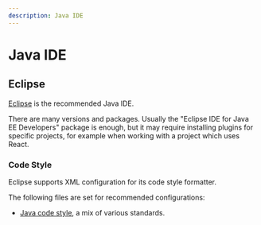 ```yaml
---
description: Java IDE
---
```


# Java IDE

## Eclipse

[Eclipse](https://eclipse.org/) is the recommended Java IDE.

There are many versions and packages. Usually the "Eclipse IDE for Java EE Developers" package is enough, but it may require installing plugins for specific projects, for example when working with a project which uses React.

### Code Style

Eclipse supports XML configuration for its code style formatter.

The following files are set for recommended configurations:

* [Java code style](https://github.com/Bernardo-MG/eclipse-code-style/blob/master/Eclipse-Format-Java.xml), a mix of various standards.



